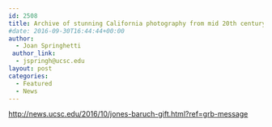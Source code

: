 ```yaml
---
id: 2508
title: Archive of stunning California photography from mid 20th century given to UC Santa Cruz library
#date: 2016-09-30T16:44:44+00:00
author:
  - Joan Springhetti
 author_link:
  - jspringh@ucsc.edu
layout: post
categories:
  - Featured
  - News
---
```

http://news.ucsc.edu/2016/10/jones-baruch-gift.html?ref=grb-message
